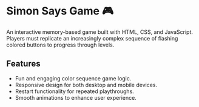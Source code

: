 # Simon Says Game 🎮

An interactive memory-based game built with HTML, CSS, and JavaScript. Players must replicate an increasingly complex sequence of flashing colored buttons to progress through levels.

## Features

- Fun and engaging color sequence game logic.
- Responsive design for both desktop and mobile devices.
- Restart functionality for repeated playthroughs.
- Smooth animations to enhance user experience.
